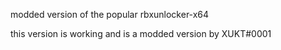 modded version of the popular rbxunlocker-x64 

this version is working and is a modded version by XUKT#0001
